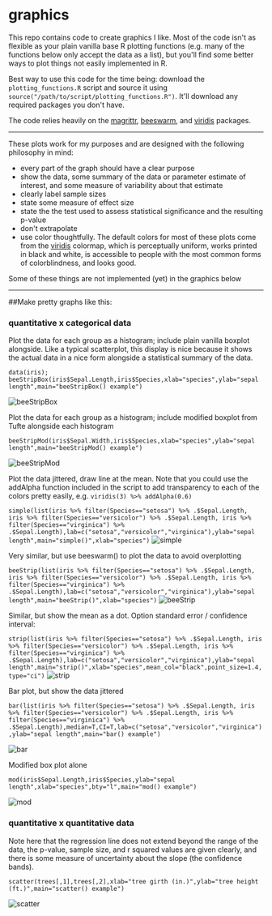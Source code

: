 # graphics
This repo contains code to create graphics I like. Most of the code isn't as flexible as your plain vanilla base R plotting functions (e.g. many of the functions below only accept the data as a list), but you'll find some better ways to plot things not easily implemented in R.

Best way to use this code for the time being: download the `plotting_functions.R` script and source it using `source("/path/to/script/plotting_functions.R")`. It'll download any required packages you don't have.

The code relies heavily on the [magrittr](https://github.com/smbache/magrittr#introduction), [beeswarm](https://github.com/aroneklund/beeswarm), and [viridis](https://cran.r-project.org/web/packages/viridis/vignettes/intro-to-viridis.html) packages. 

-------------

These plots work for my purposes and are designed with the following philosophy in mind:
* every part of the graph should have a clear purpose
* show the data, some summary of the data or parameter estimate of interest, and some measure of variability about that estimate
* clearly label sample sizes
* state some measure of effect size
* state the the test used to assess statistical significance and the resulting p-value
* don't extrapolate
* use color thoughtfully. The default colors for most of these plots come from the [viridis](https://bids.github.io/colormap/) colormap, which is perceptually uniform, works printed in black and white, is accessible to people with the most common forms of colorblindness, and looks good.


Some of these things are not implemented (yet) in the graphics below


------------

##Make pretty graphs like this:

### quantitative x categorical data

Plot the data for each group as a histogram; include plain vanilla boxplot alongside. Like a typical scatterplot, this display is nice because it shows the actual data in a nice form alongside a statistical summary of the data.

`data(iris); beeStripBox(iris$Sepal.Length,iris$Species,xlab="species",ylab="sepal length",main="beeStripBox() example")`

![beeStripBox](https://raw.githubusercontent.com/lukereding/graphics/master/examplePlots/beeStripBox.png)

Plot the data for each group as a histogram; include modified boxplot from Tufte alongside each histogram

`beeStripMod(iris$Sepal.Width,iris$Species,xlab="species",ylab="sepal length",main="beeStripMod() example")`

![beeStripMod](https://github.com/lukereding/graphics/raw/master/examplePlots/beeStripMod.png)

Plot the data jittered, draw line at the mean. Note that you could use the addAlpha function included in the script to add transparency to each of the colors pretty easily, e.g. `viridis(3) %>% addAlpha(0.6)`

`simple(list(iris %>% filter(Species=="setosa") %>% .$Sepal.Length, iris %>% filter(Species=="versicolor") %>% .$Sepal.Length, iris %>% filter(Species=="virginica") %>% .$Sepal.Length),lab=c("setosa","versicolor","virginica"),ylab="sepal length",main="simple()",xlab="species")`
![simple](https://github.com/lukereding/graphics/raw/master/examplePlots/simple.png)

Very similar, but use beeswarm() to plot the data to avoid overplotting

`beeStrip(list(iris %>% filter(Species=="setosa") %>% .$Sepal.Length, iris %>% filter(Species=="versicolor") %>% .$Sepal.Length, iris %>% filter(Species=="virginica") %>% .$Sepal.Length),lab=c("setosa","versicolor","virginica"),ylab="sepal length",main="beeStrip()",xlab="species")`
![beeStrip](https://github.com/lukereding/graphics/raw/master/examplePlots/beeeStrip.png)

Similar, but show the mean as a dot. Option standard error / confidence interval:

`strip(list(iris %>% filter(Species=="setosa") %>% .$Sepal.Length, iris %>% filter(Species=="versicolor") %>% .$Sepal.Length, iris %>% filter(Species=="virginica") %>% .$Sepal.Length),lab=c("setosa","versicolor","virginica"),ylab="sepal length",main="strip()",xlab="species",mean_col="black",point_size=1.4,type="ci")`
![strip](https://github.com/lukereding/graphics/raw/master/examplePlots/strip.png)



Bar plot, but show the data jittered

`bar(list(iris %>% filter(Species=="setosa") %>% .$Sepal.Length, iris %>% filter(Species=="versicolor") %>% .$Sepal.Length, iris %>% filter(Species=="virginica") %>% .$Sepal.Length),median=T,CI=T,lab=c("setosa","versicolor","virginica"),ylab="sepal length",main="bar() example")`   

![bar](https://github.com/lukereding/graphics/raw/master/examplePlots/bar.png)

Modified box plot alone

`mod(iris$Sepal.Length,iris$Species,ylab="sepal length",xlab="species",bty="l",main="mod() example")`

![mod](https://github.com/lukereding/graphics/raw/master/examplePlots/mod.png)

### quantitative x quantitative data

Note here that the regression line does not extend beyond the range of the data, the p-value, sample size, and r squared values are given clearly, and there is some measure of uncertainty about the slope (the confidence bands).

`scatter(trees[,1],trees[,2],xlab="tree girth (in.)",ylab="tree height (ft.)",main="scatter() example")`    

![scatter](https://github.com/lukereding/graphics/raw/master/examplePlots/scatter.png)

